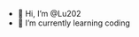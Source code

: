 - 👋 Hi, I’m @Lu202
- 🦞 I’m currently learning coding

<!---
Lu202/Lu202 is a ✨ special ✨ repository because its `README.md` (this file) appears on your GitHub profile.
You can click the Preview link to take a look at your changes.
--->
